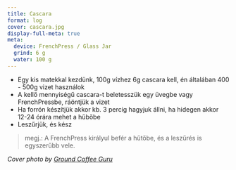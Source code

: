 ```yaml
---
title: Cascara
format: log
cover: cascara.jpg
display-full-meta: true
meta:
  device: FrenchPress / Glass Jar
  grind: 6 g
  water: 100 g
---
```


- Egy kis matekkal kezdünk, 100g vízhez 6g cascara kell, én általában 400 - 500g vizet használok
- A kellő mennyiségű cascara-t beletesszük egy üvegbe vagy FrenchPressbe, ráöntjük a vizet
- Ha forrón készítjük akkor kb. 3 percig hagyjuk állni, ha hidegen akkor 12-24 órára mehet a hűbőbe
- Leszűrjük, és kész

> megj.: A FrenchPress királyul befér a hűtőbe, és a leszűrés is egyszerűbb vele.

*Cover photo by [Ground Coffee Guru](https://craftcoffeeguru.com)*
